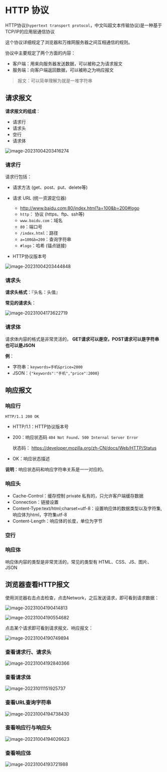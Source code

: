 # HTTP 协议

HTTP协议(`hypertext transport protocol`，中文叫超文本传输协议)是一种基于TCP/IP的应用层通信协议

这个协议详细规定了浏览器和万维网服务器之间互相通信的规则。

协议中主要规定了两个方面的内容：

- 客户端：用来向服务器发送数据，可以被称之为请求报文
- 服务端：向客户端返回数据，可以被称之为响应报文

> 报文：可以简单理解为就是一堆字符串

## 请求报文

**请求报文的组成**：

- 请求行
- 请求头
- 空行
- 请求体

![image-20231004203416274](https://fastly.jsdelivr.net/gh/LetengZzz/img@main/tc2/img/202310042034524.png)

### 请求行

请求行包括：

- 请求方法 (get、post、put、delete等)
- 请求 URL (统一资源定位器)
  -  http://www.baidu.com:80/index.html?a=100&b=200#logo
    - `http`： 协议 (https、ftp、ssh等)
    - `www.baidu.com`：域名
    - `80`：端口号
    - `/index.html`：路径
    - `a=100&b=200`：查询字符串
    - `#logo`：哈希 (锚点链接)

- HTTP协议版本号

![image-20231004203444848](https://fastly.jsdelivr.net/gh/LetengZzz/img@main/tc2/img/202310042034282.png)

### 请求头

**请求头格式**：『头名：头值』

**常见的请求头**：

![image-20231004173622719](https://fastly.jsdelivr.net/gh/LetengZzz/img@main/tc2/img202409281731694.png)

### 请求体

请求体内容的格式是非常灵活的， **GET请求可以是空，POST请求可以是字符串也可以是JSON**

**例**：

- 字符串：`keywords=手机&price=2000`
- JSON：`{"keywords":"手机","price":2000}`

## 响应报文

### 响应行

`HTTP/1.1 200 OK`

- HTTP/1.1：HTTP协议版本号

- 200：响应状态码 `404 Not Found`、`500 Internal Server Error`

  状态码： https://developer.mozilla.org/zh-CN/docs/Web/HTTP/Status

- OK：响应状态描述

**说明**：响应状态码和响应字符串关系是一一对应的。

### 响应头

- Cache-Control：缓存控制 private 私有的，只允许客户端缓存数据
- Connection：链接设置
- Content-Type:text/html;charset=utf-8：设置响应体的数据类型以及字符集,响应体为html，字符集utf-8
- Content-Length：响应体的长度，单位为字节

### 空行

### 响应体

响应体内容的类型是非常灵活的，常见的类型有 HTML、CSS、JS、图片、JSON

## 浏览器查看HTTP报文

使用浏览器右击点击检查，点击Network，之后发送请求，即可看到请求数据：

![image-20231004190414813](https://fastly.jsdelivr.net/gh/LetengZzz/img@main/tc2/img/202310041904049.png)

![image-20231004190554682](https://fastly.jsdelivr.net/gh/LetengZzz/img@main/tc2/img/202310041905272.png)

点击某个请求即可看到请求报文、响应报文：

![image-20231004190749894](https://fastly.jsdelivr.net/gh/LetengZzz/img@main/tc2/img/202310041907307.png)

### 查看请求行、请求头

![image-20231004192840366](https://fastly.jsdelivr.net/gh/LetengZzz/img@main/tc2/img/202310041930763.png)

### 查看请求体

![image-20231011151925737](https://fastly.jsdelivr.net/gh/LetengZzz/img@main/tc2/img/202310111537460.png)

### 查看URL查询字符串

![image-20231004194738430](https://fastly.jsdelivr.net/gh/LetengZzz/img@main/tc2/img/202310041947095.png)

### 查看响应行与响应头

![image-20231004194026623](https://fastly.jsdelivr.net/gh/LetengZzz/img@main/tc2/img/202310041940664.png)

### 查看响应体

![image-20231004193721988](https://fastly.jsdelivr.net/gh/LetengZzz/img@main/tc2/img/202310041937032.png)
